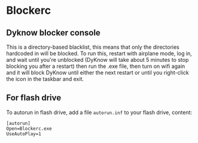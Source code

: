 # Blockerc

## Dyknow blocker console
This is a directory-based blacklist, this means that only the directories hardcoded in will be blocked. To run this, restart with airplane mode, log in, and wait until you're unblocked (DyKnow will take about 5 minutes to stop blocking you after a restart) then run the .exe file, then turn on wifi again and it will block DyKnow until either the next restart or until you right-click the icon in the taskbar and exit.

## For flash drive
To autorun in flash drive, add a file `autorun.inf` to your flash drive, content:

    [autorun]
    Open=Blockerc.exe
    UseAutoPlay=1
